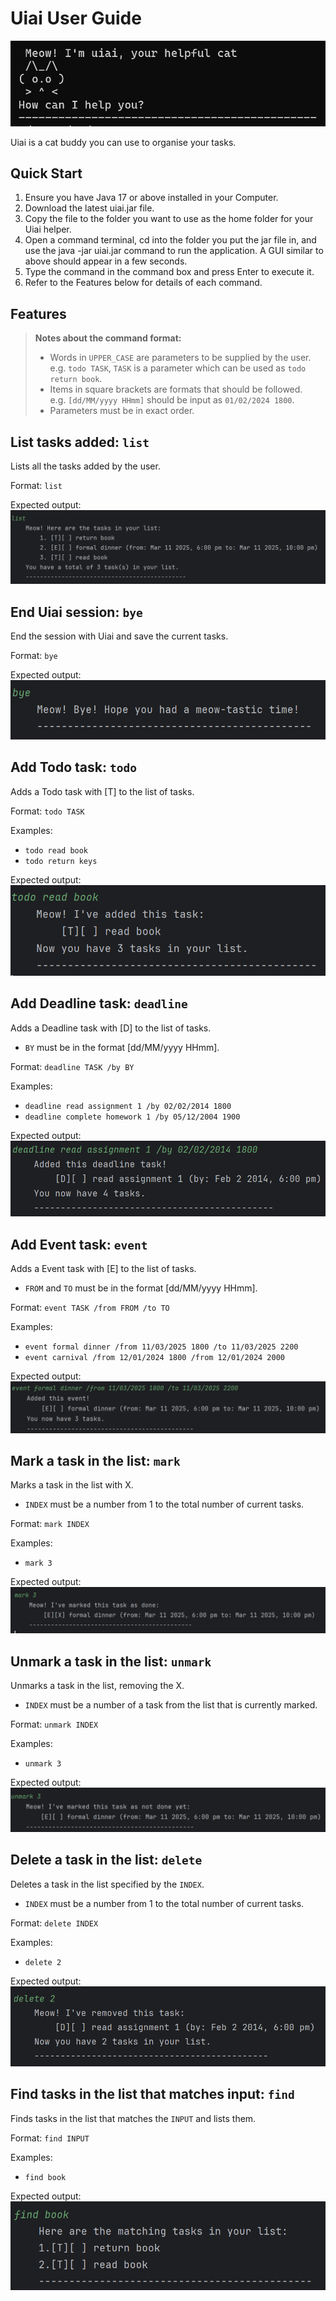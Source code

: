 # Uiai User Guide

![img.png](images/img.png)

Uiai is a cat buddy you can use to organise your tasks.

## Quick Start

1. Ensure you have Java 17 or above installed in your Computer.
2. Download the latest uiai.jar file.
3. Copy the file to the folder you want to use as the home folder for your Uiai helper.
4. Open a command terminal, cd into the folder you put the jar file in, and use the java -jar uiai.jar command to run the application.
   A GUI similar to above should appear in a few seconds.
5. Type the command in the command box and press Enter to execute it.
6. Refer to the Features below for details of each command.


## Features
> **Notes about the command format:**
> - Words in `UPPER_CASE` are parameters to be supplied by the user.\
> e.g. `todo TASK`, `TASK` is a parameter which can be used as `todo return book`.
> - Items in square brackets are formats that should be followed.\
>  e.g. `[dd/MM/yyyy HHmm]` should be input as `01/02/2024 1800`.
> - Parameters must be in exact order.


## List tasks added: `list`
Lists all the tasks added by the user.

Format: `list`

Expected output:\
![img_9.png](images/img_9.png)

## End Uiai session: `bye`
End the session with Uiai and save the current tasks.

Format: `bye`

Expected output:\
![img_10.png](images/img_10.png)

## Add Todo task: `todo`
Adds a Todo task with [T] to the list of tasks.

Format: `todo TASK`

Examples:
- `todo read book`
- `todo return keys`

Expected output:\
![img_2.png](images/img_2.png)

## Add Deadline task: `deadline`
Adds a Deadline task with [D] to the list of tasks.
- `BY` must be in the format [dd/MM/yyyy HHmm].

Format: `deadline TASK /by BY`

Examples:
- `deadline read assignment 1 /by 02/02/2014 1800`
- `deadline complete homework 1 /by 05/12/2004 1900`

Expected output:\
![img_1.png](images/img_1.png)

## Add Event task: `event`
Adds a Event task with [E] to the list of tasks.
- `FROM` and  `TO` must be in the format [dd/MM/yyyy HHmm].

Format: `event TASK /from FROM /to TO`

Examples: 
- `event formal dinner /from 11/03/2025 1800 /to 11/03/2025 2200`
- `event carnival /from 12/01/2024 1800 /from 12/01/2024 2000`

Expected output:\
![img_4.png](images/img_4.png)

## Mark a task in the list: `mark`
Marks a task in the list with X.
- `INDEX` must be a number from 1 to the total number of current tasks.

Format: `mark INDEX`

Examples: 
- `mark 3`

Expected output:\
![img_5.png](images/img_5.png)

## Unmark a task in the list: `unmark`
Unmarks a task in the list, removing the X.
- `INDEX` must be a number of a task from the list that is currently marked.

Format: `unmark INDEX`

Examples: 
- `unmark 3`

Expected output:\
![img_6.png](images/img_6.png)

## Delete a task in the list: `delete`
Deletes a task in the list specified by the `INDEX`.
- `INDEX` must be a number from 1 to the total number of current tasks.

Format: `delete INDEX`

Examples: 
- `delete 2`

Expected output:\
![img_7.png](images/img_7.png)

## Find tasks in the list that matches input: `find`
Finds tasks in the list that matches the `INPUT` and lists them.

Format: `find INPUT`

Examples: 
- `find book`

Expected output:\
![img_8.png](images/img_8.png)
